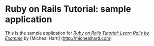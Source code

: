 # Ruby on Rails Tutorial: sample application

This is the sample application for
[*Ruby on Rails Tutorial: Learn Rails by Example*](http://railstutorial.org/)
by [Micheal Hartl] (http://michealhartl.com)
